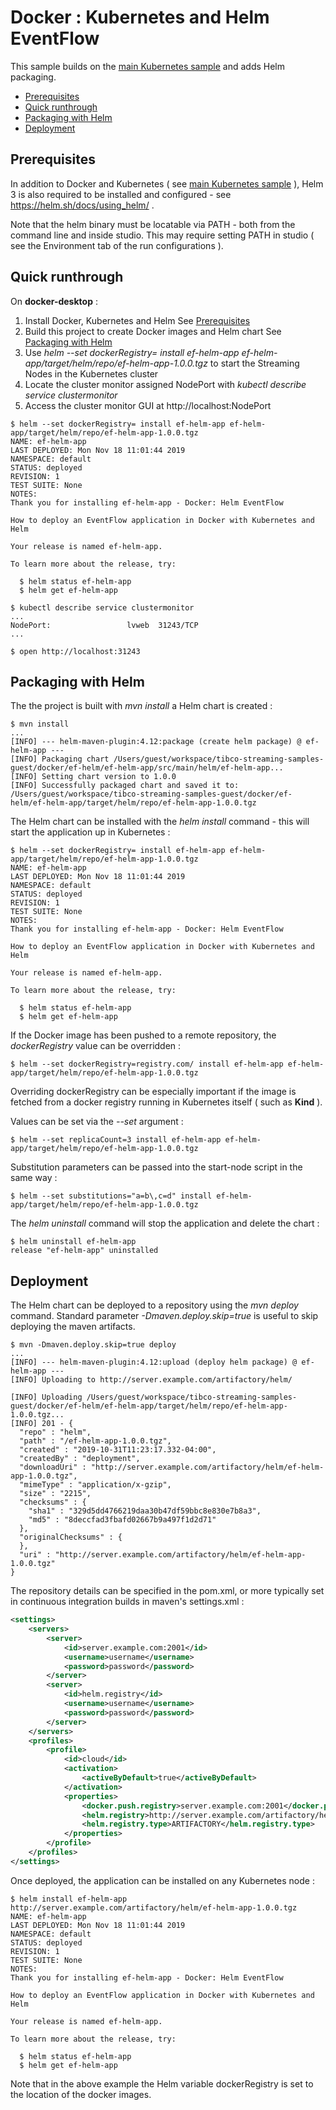 # Docker : Kubernetes and Helm EventFlow

This sample builds on the [main Kubernetes sample](../../../../../ef-kubernetes/ef-kubernetes-app/src/site/markdown/index.md) and adds  Helm packaging.

* [Prerequisites](#prerequisites)
* [Quick runthrough](#quick-runthrough)
* [Packaging with Helm](#packaging-with-helm)
* [Deployment](#deployment)

<a name="prerequisites"></a>

## Prerequisites

In addition to Docker and Kubernetes ( see [main Kubernetes sample](../../../../../ef-kubernetes/ef-kubernetes-app/src/site/markdown/index.md) ), 
Helm 3 is also required to be installed and configured - see https://helm.sh/docs/using_helm/ .

Note that the helm binary must be locatable via PATH - both from the command line and inside
studio.  This may require setting PATH in studio ( see the Environment tab of the run configurations ).


## Quick runthrough

On **docker-desktop** :

1. Install Docker, Kubernetes and Helm
  See [Prerequisites](#prerequisites)
2. Build this project to create Docker images and Helm chart
  See [Packaging with Helm](#packaging-with-helm)
3. Use *helm --set dockerRegistry= install ef-helm-app ef-helm-app/target/helm/repo/ef-helm-app-1.0.0.tgz* to start the Streaming Nodes in the Kubernetes cluster
4. Locate the cluster monitor assigned NodePort  with *kubectl describe service clustermonitor*
5. Access the cluster monitor GUI at http://localhost:NodePort

```
$ helm --set dockerRegistry= install ef-helm-app ef-helm-app/target/helm/repo/ef-helm-app-1.0.0.tgz
NAME: ef-helm-app
LAST DEPLOYED: Mon Nov 18 11:01:44 2019
NAMESPACE: default
STATUS: deployed
REVISION: 1
TEST SUITE: None
NOTES:
Thank you for installing ef-helm-app - Docker: Helm EventFlow

How to deploy an EventFlow application in Docker with Kubernetes and Helm

Your release is named ef-helm-app.

To learn more about the release, try:

  $ helm status ef-helm-app
  $ helm get ef-helm-app

$ kubectl describe service clustermonitor
...
NodePort:                 lvweb  31243/TCP
...

$ open http://localhost:31243

```

## Packaging with Helm

The the project is built with *mvn install* a Helm chart is created :

```shell
$ mvn install
...
[INFO] --- helm-maven-plugin:4.12:package (create helm package) @ ef-helm-app ---
[INFO] Packaging chart /Users/guest/workspace/tibco-streaming-samples-guest/docker/ef-helm/ef-helm-app/src/main/helm/ef-helm-app...
[INFO] Setting chart version to 1.0.0
[INFO] Successfully packaged chart and saved it to: /Users/guest/workspace/tibco-streaming-samples-guest/docker/ef-helm/ef-helm-app/target/helm/repo/ef-helm-app-1.0.0.tgz
```

The Helm chart can be installed with the *helm install* command - this will start the application up in Kubernetes :

```shell
$ helm --set dockerRegistry= install ef-helm-app ef-helm-app/target/helm/repo/ef-helm-app-1.0.0.tgz
NAME: ef-helm-app
LAST DEPLOYED: Mon Nov 18 11:01:44 2019
NAMESPACE: default
STATUS: deployed
REVISION: 1
TEST SUITE: None
NOTES:
Thank you for installing ef-helm-app - Docker: Helm EventFlow

How to deploy an EventFlow application in Docker with Kubernetes and Helm

Your release is named ef-helm-app.

To learn more about the release, try:

  $ helm status ef-helm-app
  $ helm get ef-helm-app
```

If the Docker image has been pushed to a remote repository, the *dockerRegistry*
value can be overridden :

```shell
$ helm --set dockerRegistry=registry.com/ install ef-helm-app ef-helm-app/target/helm/repo/ef-helm-app-1.0.0.tgz
```

Overriding dockerRegistry can be especially important if the image is fetched from a docker
registry running in Kubernetes itself ( such as **Kind** ).

Values can be set via the *--set* argument :

```shell
$ helm --set replicaCount=3 install ef-helm-app ef-helm-app/target/helm/repo/ef-helm-app-1.0.0.tgz
```

Substitution parameters can be passed into the start-node script in the same way :

```shell
$ helm --set substitutions="a=b\,c=d" install ef-helm-app/target/helm/repo/ef-helm-app-1.0.0.tgz
```

The *helm uninstall* command will stop the application and delete the chart :

```shell
$ helm uninstall ef-helm-app
release "ef-helm-app" uninstalled
```

<a name="deployment"></a>

## Deployment

The Helm chart can be deployed to a repository using the *mvn deploy* command.  Standard parameter *-Dmaven.deploy.skip=true* 
is useful to skip deploying the maven artifacts.

```shell
$ mvn -Dmaven.deploy.skip=true deploy
...
[INFO] --- helm-maven-plugin:4.12:upload (deploy helm package) @ ef-helm-app ---
[INFO] Uploading to http://server.example.com/artifactory/helm/

[INFO] Uploading /Users/guest/workspace/tibco-streaming-samples-guest/docker/ef-helm/ef-helm-app/target/helm/repo/ef-helm-app-1.0.0.tgz...
[INFO] 201 - {
  "repo" : "helm",
  "path" : "/ef-helm-app-1.0.0.tgz",
  "created" : "2019-10-31T11:23:17.332-04:00",
  "createdBy" : "deployment",
  "downloadUri" : "http://server.example.com/artifactory/helm/ef-helm-app-1.0.0.tgz",
  "mimeType" : "application/x-gzip",
  "size" : "2215",
  "checksums" : {
    "sha1" : "329d5dd4766219daa30b47df59bbc8e830e7b8a3",
    "md5" : "8deccfad3fbafd02667b9a497f1d2d71"
  },
  "originalChecksums" : {
  },
  "uri" : "http://server.example.com/artifactory/helm/ef-helm-app-1.0.0.tgz"
}
```

The repository details can be specified in the pom.xml, or more typically set in continuous integration builds in maven's settings.xml :

```xml
<settings>
    <servers>
        <server>
            <id>server.example.com:2001</id>
            <username>username</username>
            <password>password</password>
        </server>
        <server>
            <id>helm.registry</id>
            <username>username</username>
            <password>password</password>
        </server>
    </servers>
    <profiles>
        <profile>
            <id>cloud</id>
            <activation>
                <activeByDefault>true</activeByDefault>
            </activation>
            <properties>
                <docker.push.registry>server.example.com:2001</docker.push.registry>
                <helm.registry>http://server.example.com/artifactory/helm/</helm.registry>
                <helm.registry.type>ARTIFACTORY</helm.registry.type>
            </properties>
        </profile>
    </profiles>
</settings>
```

Once deployed, the application can be installed on any Kubernetes node :

```shell
$ helm install ef-helm-app http://server.example.com/artifactory/helm/ef-helm-app-1.0.0.tgz
NAME: ef-helm-app
LAST DEPLOYED: Mon Nov 18 11:01:44 2019
NAMESPACE: default
STATUS: deployed
REVISION: 1
TEST SUITE: None
NOTES:
Thank you for installing ef-helm-app - Docker: Helm EventFlow

How to deploy an EventFlow application in Docker with Kubernetes and Helm

Your release is named ef-helm-app.

To learn more about the release, try:

  $ helm status ef-helm-app
  $ helm get ef-helm-app

```

Note that in the above example the Helm variable dockerRegistry is set to the location of the
docker images.


